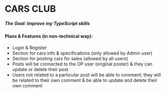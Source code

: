 # CARS CLUB

##### The Goal: Improve my **TypeScript** skills

#### Plans & Features (in non-technical way):

- Login & Register
- Section for cars info & specifications (only allowed by Admin user)
- Section for posting cars for sales (allowed by all users)
- Posts will be connected to the OP user (original poster) & they can update or delete their post
- Users not related to a particular post will be able to comment; they will be related to their own comment & be able to update and delete their own comment
